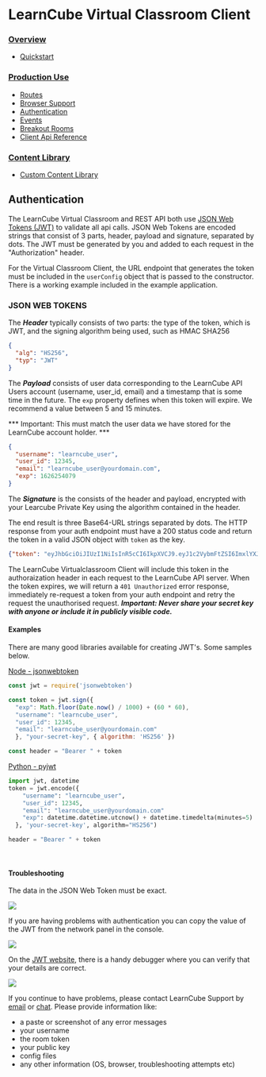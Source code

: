 # LearnCube Virtual Classroom Client

### [Overview](README.md)
  * [Quickstart](README.md#quickstart)

### [Production Use](PRODUCTION.md)
  * [Routes](PRODUCTION.md#routes)
  * [Browser Support](PRODUCTION.md#browser)
  * [Authentication](AUTH.md#authentication)
  * [Events](PRODUCTION.md#events)
  * [Breakout Rooms](PRODUCTION.md#breakout-rooms)
  * [Client Api Reference](PRODUCTION.md#api-reference)

[comment]: <> (### [Rest Api]&#40;RESTAPI.md&#41;)

[comment]: <> (  * [Classrooms]&#40;RESTAPI.md#classrooms&#41;)

[comment]: <> (  * [Participants]&#40;RESTAPI.md#participants&#41;)

### [Content Library](LIBRARY.md)
  * [Custom Content Library](LIBRARY.md#custom-content-library)


## Authentication

The LearnCube Virtual Classroom and REST API both use [JSON Web Tokens (JWT)](https://jwt.io/) to validate all api calls. JSON Web Tokens are encoded strings that consist of 3 parts, header, payload and signature, separated by dots. The JWT must be generated by you and added to each request in the "Authorization" header. 

For the Virtual Classroom Client, the URL endpoint that generates the token must be included in the `userConfig` object that is passed to the constructor. There is a working example included in the example application.


### JSON WEB TOKENS

The ***Header*** typically consists of two parts: the type of the token, which is JWT, and the signing algorithm being used, such as HMAC SHA256
```json
{
  "alg": "HS256",
  "typ": "JWT"
}
```
The ***Payload*** consists of user data corresponding to the LearnCube API Users account (username, user_id, email) and a timestamp that is some time in the future. The `exp` property defines when this token will expire. We recommend a value between 5 and 15 minutes.

*** Important: This must match the user data we have stored for the LearnCube account holder. ***
```json
{
  "username": "learncube_user",
  "user_id": 12345,
  "email": "learncube_user@yourdomain.com",
  "exp": 1626254079
}
```
The ***Signature*** is the consists of the header and payload, encrypted with your Learcube Private Key using the algorithm contained in the header.

The end result is three Base64-URL strings separated by dots. The HTTP response from your auth endpoint must have a 200 status code and return the token in a valid JSON object with `token` as the key.

```json
{"token": "eyJhbGciOiJIUzI1NiIsInR5cCI6IkpXVCJ9.eyJ1c2VybmFtZSI6ImxlYXJuY3ViZV91c2VyIiwidXNlcl9pZCI6MTIzNDUsImVtYWlsIjoibGVhcm5jdWJlX3VzZXJAeW91cmRvbWFpbi5jb20iLCJleHAiOjE2MjYyNTQwNzl9.tnIG4tJcpZ0sT4THyvQTvOckUStKbwUOkAsKatYMti4"}
```


The LearnCube Virtualclassroom Client will include this token in the authoraization header in each request to the LearnCube API server. When the token expires, we will return a `401 Unauthorized` error response, immediately re-request a token from your auth endpoint and retry the request the unauthorised request. 
***Important: Never share your secret key with anyone or include it in publicly visible code.*** 

#### Examples
There are many good libraries available for creating JWT's. Some samples below.

[Node - jsonwebtoken](https://github.com/auth0/node-jsonwebtoken#readme)
```javascript
const jwt = require('jsonwebtoken')

const token = jwt.sign({
  "exp": Math.floor(Date.now() / 1000) + (60 * 60),
  "username": "learncube_user",
  "user_id": 12345,
  "email": "learncube_user@yourdomain.com"
  }, "your-secret-key", { algorithm: 'HS256' })

const header = "Bearer " + token
```

[Python - pyjwt](https://pyjwt.readthedocs.io/en/stable/)
```python
import jwt, datetime
token = jwt.encode({
    "username": "learncube_user",
    "user_id": 12345,
    "email": "learncube_user@yourdomain.com"
    "exp": datetime.datetime.utcnow() + datetime.timedelta(minutes=5)
  }, 'your-secret-key', algorithm="HS256")

header = "Bearer " + token
```
<br/>

#### Troubleshooting
The data in the JSON Web Token must be exact. 

<img src="https://res.cloudinary.com/learncube/image/upload/v1634896297/LearnCube%20Online%20Classes/shyp3xverzuxexgoruls.png" />

If you are having problems with authentication you can copy the value of the JWT from the network panel in the console.

<img src="https://res.cloudinary.com/learncube/image/upload/v1634896247/LearnCube%20Online%20Classes/yzk236nfvbqvg1wut39r.png" />

On the [JWT website](https://jwt.io/#debugger), there is a handy debugger where you can verify that your details are correct. 

<img src="https://res.cloudinary.com/learncube/image/upload/v1634897014/LearnCube%20Online%20Classes/ba7udbzfghkmsiaqu4jd.png" />

If you continue to have problems, please contact LearnCube Support by [email](mailto:support@learncube.com) or [chat](https://app.learncube.com/). Please provide information like:
* a paste or screenshot of any error messages
* your username
* the room token
* your public key
* config files
* any other information (OS, browser, troubleshooting attempts etc)
